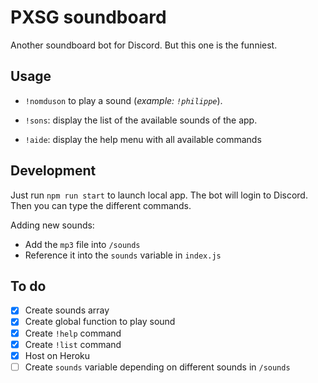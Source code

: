# PXSG soundboard

Another soundboard bot for Discord. But this one is the funniest.

## Usage

- `!nomduson` to play a sound (*example: `!philippe`*).

- `!sons`: display the list of the available sounds of the app.

- `!aide`: display the help menu with all available commands

## Development

Just run `npm run start` to launch local app. The bot will login to Discord. Then you can type the different commands.

Adding new sounds:
- Add the `mp3` file into `/sounds`
- Reference it into the `sounds` variable in `index.js`

## To do
- [x] Create sounds array
- [x] Create global function to play sound
- [x] Create `!help` command
- [x] Create `!list` command
- [x] Host on Heroku
- [ ] Create `sounds` variable depending on different sounds in `/sounds`
